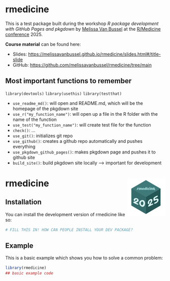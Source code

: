 
# rmedicine

This is a test package built during the workshop  *R package development with GitHub Pages and pkgdown* 
by [Melissa Van Bussel](https://github.com/melissavanbussel) at the
[R/Medicine conference](https://rconsortium.github.io/RMedicine_website/) 2025.

**Course material** can be found here:

* Slides: https://melissavanbussel.github.io/rmedicine/slides.html#/title-slide
* GitHub: https://github.com/melissavanbussel/rmedicine/tree/main


## Most important functions to remember

`library(devtools)`
`library(usethis)`
`library(testthat)`

- `use_readme_md()`: will open and README.md, which will be the homepage of the pkgdown site
- `use_r("my_function_name")`: will open up a file in the R folder with the name of the function
- `use_test("my_function_name")`: will create test file for the function
- `check()`: ...
- `use_git()`: initializes git repo
- `use_github()`: creates a github repo automatically and pushes everything
- `use_pkgdown_github_pages()`: makes pkgdown page and pushes it to github site
- `build_site()`: build pkgdown site locally --> important for development



# rmedicine <a href="https://serigra.github.io/rmedicine/"><img src="man/figures/logo.png" align="right" height="120" alt="rmedicine website" /></a>
<!-- badges: start -->
<!-- badges: end -->


## Installation

You can install the development version of rmedicine like so:

``` r
# FILL THIS IN! HOW CAN PEOPLE INSTALL YOUR DEV PACKAGE?
```

## Example

This is a basic example which shows you how to solve a common problem:

``` r
library(rmedicine)
## basic example code
```

